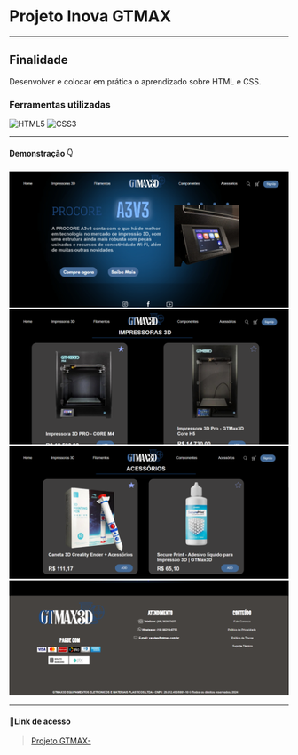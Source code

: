 # Projeto Inova GTMAX 
---
## Finalidade
Desenvolver e colocar em prática o aprendizado sobre HTML e CSS.
### Ferramentas utilizadas 
<p align="left"> <img src="https://cdn.jsdelivr.net/gh/devicons/devicon/icons/html5/html5-original.svg" alt="HTML5" width="40" height="40"/>
<img src="https://cdn.jsdelivr.net/gh/devicons/devicon/icons/css3/css3-original.svg" alt="CSS3" width="40" height="40"/> 



---

#### Demonstração 👇
![print telainicial](/assets/printss/telainicial.png)
![print impressoras](/assets/printss/impressoras.png)
![print acessorios](/assets/printss/acessorios.png)
![print rodape](/assets/printss/rodape.png)


---
#### 🔗Link de acesso
>[Projeto GTMAX-](https://projeto-inovar-gtmax-2024.onrender.com/)


